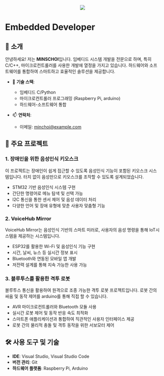 <div align="center">
  <img src="https://capsule-render.vercel.app/api?type=rounded&color=CFFFE5&height=200&section=header&text=MINSCHOI&fontSize=90" />
</div>

# Embedded Developer

## 👋 소개
안녕하세요! 저는 **MINSCHOI**입니다. 임베디드 시스템 개발을 전문으로 하며, 특히 C/C++, 마이크로컨트롤러를 사용한 개발에 열정을 가지고 있습니다. 하드웨어와 소프트웨어를 통합하여 스마트하고 효율적인 솔루션을 제공합니다.

- 🔧 **기술 스택**:
  - 임베디드 C/Python
  - 마이크로컨트롤러 프로그래밍 (Raspberry Pi, arduino)
  - 하드웨어-소프트웨어 통합

- 📫 **연락처**:
  - 이메일: minchoi@example.com

## 🚀 주요 프로젝트

### 1. **장애인을 위한 음성인식 키오스크**
이 프로젝트는 장애인이 쉽게 접근할 수 있도록 음성인식 기능이 포함된 키오스크 시스템입니다. 터치 없이 음성만으로 키오스크를 조작할 수 있도록 설계되었습니다.

- STM32 기반 음성인식 시스템 구현
- 간단한 명령어로 메뉴 탐색 및 선택 가능
- I2C 통신을 통한 센서 제어 및 음성 데이터 처리
- 다양한 언어 및 장애 유형에 맞춘 사용자 맞춤형 기능

### 2. **VoiceHub Mirror**
VoiceHub Mirror는 음성인식 기반의 스마트 미러로, 사용자의 음성 명령을 통해 IoT시스템을 제공하는 시스템입니다.

- ESP32를 활용한 Wi-Fi 및 음성인식 기능 구현
- 시간, 날씨, 뉴스 등 실시간 정보 표시
- Bluetooth와 연동된 모바일 앱 개발
- 저전력 설계를 통해 지속 가능한 사용 가능

### 3. **블루투스를 활용한 격투 로봇**
블루투스 통신을 활용하여 원격으로 조종 가능한 격투 로봇 프로젝트입니다. 로봇 간의 싸움 및 동작 제어를 arduino를 통해 직접 할 수 있습니다.

- AVR 마이크로컨트롤러와 Bluetooth 모듈 사용
- 실시간 로봇 제어 및 동작 반응 속도 최적화
- 스마트폰 애플리케이션과 통합하여 직관적인 사용자 인터페이스 제공
- 로봇 간의 물리적 충돌 및 격투 동작을 위한 서보모터 제어

## 🛠 사용 도구 및 기술

- **IDE**: Visual Studio, Visual Studio Code
- **버전 관리**: Git
- **하드웨어 플랫폼**: Raspberry Pi, Arduino
